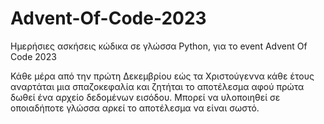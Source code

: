 # Advent-Of-Code-2023
Ημερήσιες ασκήσεις κώδικα σε γλώσσα Python, για το event Advent Of Code 2023

Κάθε μέρα από την πρώτη Δεκεμβρίου εώς τα Χριστούγεννα κάθε έτους αναρτάται μια σπαζοκεφαλία και ζητήται το αποτέλεσμα αφού πρώτα δωθεί ένα αρχείο δεδομένων εισόδου. Μπορεί να υλοποιηθεί σε οποιαδήποτε γλώσσα αρκεί το αποτέλεσμα να είναι σωστό.
